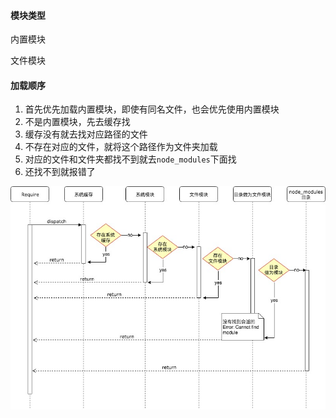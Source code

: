 #### 模块类型

内置模块

文件模块

#### 加载顺序

1. 首先优先加载内置模块，即使有同名文件，也会优先使用内置模块
2. 不是内置模块，先去缓存找
3. 缓存没有就去找对应路径的文件
4. 不存在对应的文件，就将这个路径作为文件夹加载
5. 对应的文件和文件夹都找不到就去`node_modules`下面找
6. 还找不到就报错了

![img](https://raw.githubusercontent.com/heptaluan/blog-backups/master/cdn/node/23.png)